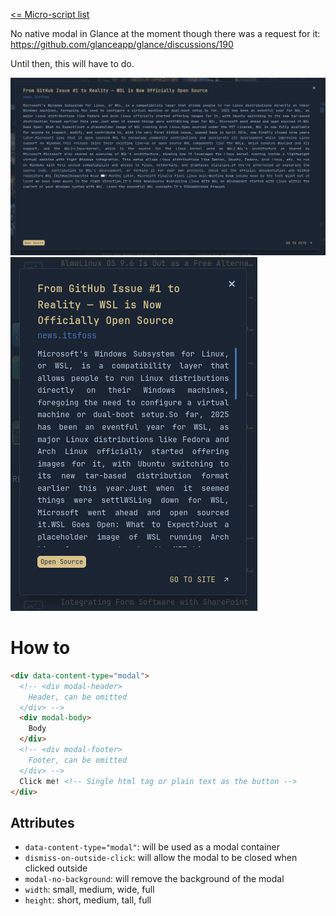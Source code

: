 [<= Micro-script list](../#micro-scripts)

No native modal in Glance at the moment though there was a request for it: https://github.com/glanceapp/glance/discussions/190

Until then, this will have to do.

![preview1](preview1.png)
![preview2](preview2.png)

# How to
```html
<div data-content-type="modal">
  <!-- <div modal-header>
    Header, can be omitted
  </div> -->
  <div modal-body>
    Body
  </div>
  <!-- <div modal-footer>
    Footer, can be omitted
  </div> -->
  Click me! <!-- Single html tag or plain text as the button -->
</div>
```
## Attributes
* `data-content-type="modal"`: will be used as a modal container
* `dismiss-on-outside-click`: will allow the modal to be closed when clicked outside
* `modal-no-background`: will remove the background of the modal
* `width`: small, medium, wide, full
* `height`: short, medium, tall, full